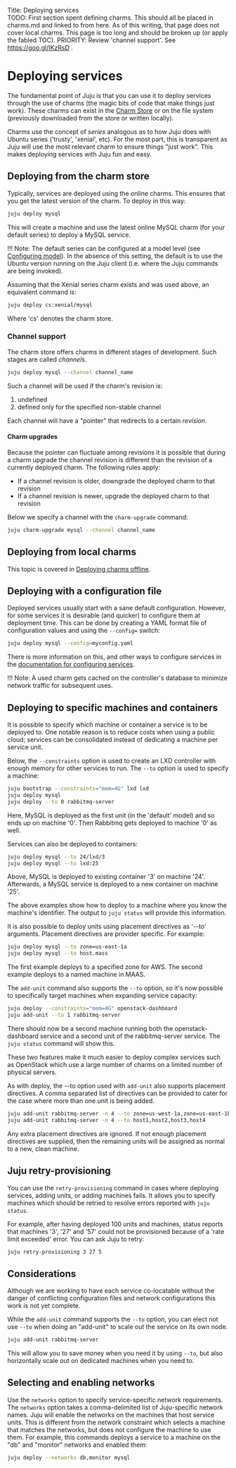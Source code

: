 Title: Deploying services  
TODO: First section spent defining charms. This should all be placed in charms.md and
	linked to from here. As of this writing, that page does not cover local charms.
      This page is too long and should be broken up (or apply the fabled TOC).
      PRIORITY: Review 'channel support'. See https://goo.gl/IKzRsD .


# Deploying services

The fundamental point of Juju is that you can use it to deploy services through
the use of charms (the magic bits of code that make things just work). These
charms can exist in the [Charm Store](https://jujucharms.com/store) or on the
file system (previously downloaded from the store or written locally).

Charms use the concept of *series* analogous as to how Juju does with Ubuntu
series ('trusty', 'xenial', etc). For the most part, this is transparent as
Juju will use the most relevant charm to ensure things "just work". This makes
deploying services with Juju fun and easy.


## Deploying from the charm store

Typically, services are deployed using the online charms. This ensures that
you get the latest version of the charm. To deploy in this way:

```bash
juju deploy mysql
```

This will create a machine and use the latest online MySQL charm (for your
default series) to deploy a MySQL service.

!!! Note: The default series can be configured at a model level (see
[Configuring model](./models-config.html)). In the absence of this setting,
the default is to use the Ubuntu version running on the Juju client (i.e. where
the Juju commands are being invoked).

Assuming that the Xenial series charm exists and was used above, an equivalent
command is:

```bash
juju deploy cs:xenial/mysql
```

Where 'cs' denotes the charm store.

### Channel support	

The charm store offers charms in different stages of development. Such stages
are called *channels*.

```bash
juju deploy mysql --channel channel_name
```

Such a channel will be used if the charm's revision is:

 1. undefined
 1. defined only for the specified non-stable channel

Each channel will have a "pointer" that redirects to a certain *revision*.

#### Charm upgrades
Because the pointer can fluctuate among revisions it is possible that during a
charm upgrade the channel revision is different than the revision of a
currently deployed charm. The following rules apply:

- If a channel revision is older, downgrade the deployed charm to that revision
- If a channel revision is newer, upgrade the deployed charm to that revision

Below we specify a channel with the `charm-upgrade` command:

```bash
juju charm-upgrade mysql --channel channel_name
```


## Deploying from local charms

This topic is covered in
[Deploying charms offline](./juju-offline-charms.html).


## Deploying with a configuration file

Deployed services usually start with a sane default configuration. However, for
some services it is desirable (and quicker) to configure them at deployment
time. This can be done by creating a YAML format file of configuration values
and using the `--config=` switch:

```bash
juju deploy mysql --config=myconfig.yaml
```

There is more information on this, and other ways to configure services in the
[documentation for configuring services](./charms-config.html).

!!! Note: A used charm gets cached on the controller's database to minimize
network traffic for subsequent uses.


## Deploying to specific machines and containers

It is possible to specify which machine or container a service is to be
deployed to. One notable reason is to reduce costs when using a public cloud;
services can be consolidated instead of dedicating a machine per service unit.

Below, the `--constraints` option is used to create an LXD controller with
enough memory for other services to run. The `--to` option is used to specify a
machine:

```bash
juju bootstrap --constraints="mem=4G" lxd lxd
juju deploy mysql
juju deploy --to 0 rabbitmq-server
```

Here, MySQL is deployed as the first unit (in the 'default' model) and so ends
up on machine '0'. Then Rabbitmq gets deployed to machine '0' as well.

Services can also be deployed to containers:

```bash
juju deploy mysql --to 24/lxd/3
juju deploy mysql --to lxd:25
```

Above, MySQL is deployed to existing container '3' on machine '24'. Afterwards,
a MySQL service is deployed to a new container on machine '25'.

The above examples show how to deploy to a machine where you know the machine's
identifier. The output to `juju status` will provide this information.

It is also possible to deploy units using placement directives as '--to'
arguments. Placement directives are provider specific. For example:

```bash
juju deploy mysql --to zone=us-east-1a
juju deploy mysql --to host.mass
```

The first example deploys to a specified zone for AWS. The second example
deploys to a named machine in MAAS.

The `add-unit` command also supports the `--to` option, so it's now possible to
specifically target machines when expanding service capacity:

```bash
juju deploy --constraints="mem=4G" openstack-dashboard
juju add-unit --to 1 rabbitmq-server
```

There should now be a second machine running both the openstack-dashboard
service and a second unit of the rabbitmq-server service. The `juju status`
command will show this.

These two features make it much easier to deploy complex services such as
OpenStack which use a large number of charms on a limited number of physical
servers.

As with deploy, the --to option used with `add-unit` also supports placement
directives. A comma separated list of directives can be provided to cater for 
the case where more than one unit is being added.

```bash
juju add-unit rabbitmq-server -n 4 --to zone=us-west-1a,zone=us-east-1b
juju add-unit rabbitmq-server -n 4 --to host1,host2,host3,host4
```

Any extra placement directives are ignored. If not enough placement directives
are supplied, then the remaining units will be assigned as normal to a new, clean
machine.


## Juju retry-provisioning

You can use the `retry-provisioning` command in cases where deploying services,
adding units, or adding machines fails. It allows you to specify machines which
should be retried to resolve errors reported with `juju status`.

For example, after having deployed 100 units and machines, status reports that
machines '3', '27' and '57' could not be provisioned because of a 'rate limit
exceeded' error. You can ask Juju to retry:

```bash
juju retry-provisioning 3 27 5
```


## Considerations

Although we are working to have each service co-locatable without the danger of
conflicting configuration files and network configurations this work is not yet
complete.

While the `add-unit` command supports the `--to` option, you can elect not use
`--to` when doing an "add-unit" to scale out the service on its own node.

```bash
juju add-unit rabbitmq-server
```

This will allow you to save money when you need it by using `--to`, but also
horizontally scale out on dedicated machines when you need to.


## Selecting and enabling networks

Use the `networks` option to specify service-specific network requirements. The
`networks` option takes a comma-delimited list of Juju-specific network names.
Juju will enable the networks on the machines that host service units. This is
different from the network constraint which selects a machine that matches the
networks, but does not configure the machine to use them. For example, this
commands deploys a service to a machine on the "db" and "monitor" networks and
enabled them:

```bash
juju deploy --networks db,monitor mysql
```
